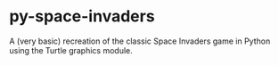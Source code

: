 # py-space-invaders
A (very basic) recreation of the classic Space Invaders game in Python using the Turtle graphics module.
